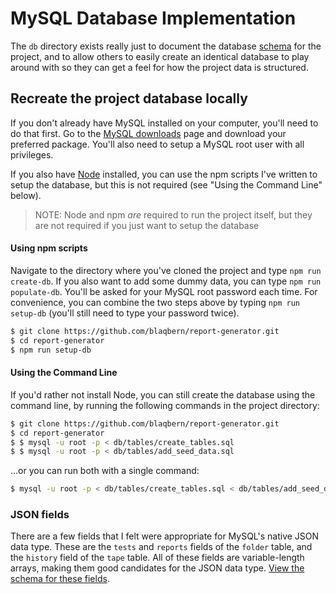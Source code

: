 # MySQL Database Implementation

The `db` directory exists really just to document the database [schema](https://github.com/blaqbern/report-generator/tree/master/db/tables/create_tables.sql)
 for the project, and to allow others to easily create an identical database to play around with so they can get a feel for how the project data is structured.

## Recreate the project database locally

If you don't already have MySQL installed on your computer, you'll need to do that first. Go to the [MySQL downloads](https://dev.mysql.com/downloads) page and download your preferred package. You'll also need to setup a MySQL root user with all privileges.

If you also have [Node](https://nodejs.org) installed, you can use the npm scripts I've written to setup the database, but this is not required (see "Using the Command Line" below).

> NOTE: Node and npm *are* required to run the project itself, but they are not required if you just want to setup the database

#### Using npm scripts

Navigate to the directory where you've cloned the project and type `npm run create-db`. If you also want to add some dummy data, you can type `npm run populate-db`. You'll be asked for your MySQL root password each time. For convenience, you can combine the two steps above by typing `npm run setup-db` (you'll still need to type your password twice).

```sh
$ git clone https://github.com/blaqbern/report-generator.git
$ cd report-generator
$ npm run setup-db
```

#### Using the Command Line

If you'd rather not install Node, you can still create the database using the command line, by running the following commands in the project directory:

```sh
$ git clone https://github.com/blaqbern/report-generator.git
$ cd report-generator
$ $ mysql -u root -p < db/tables/create_tables.sql
$ $ mysql -u root -p < db/tables/add_seed_data.sql
```

...or you can run both with a single command:

```sh
$ mysql -u root -p < db/tables/create_tables.sql < db/tables/add_seed_data.sql
```

### JSON fields
There are a few  fields that I felt were appropriate for MySQL's native JSON data type. These are the `tests` and `reports` fields of the `folder` table, and the `history` field of the `tape` table. All of these fields are variable-length arrays, making them good candidates for the JSON data type. [View the schema for these fields](https://github.com/blaqbern/report-generator/tree/master/db/tables/json-fields.md).
